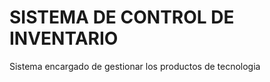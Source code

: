 <H1>SISTEMA DE CONTROL DE INVENTARIO</H1>

<p>Sistema encargado de gestionar los productos de tecnologia</p>
<p></p>
